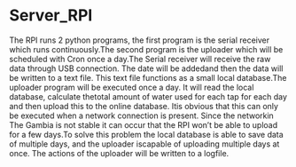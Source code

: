 # Server_RPI

The RPI runs 2 python programs, the first program is the serial receiver which runs continuously.The second program is the uploader which will be scheduled with Cron once a day.The Serial receiver will receive the raw data through USB connection.  The date will be addedand then the data will be written to a text file.  This text file functions as a small local database.The uploader program will be executed once a day.  It will read the local database, calculate thetotal amount of water used for each tap for each day and then upload this to the online database.  Itis obvious that this can only be executed when a network connection is present.  Since the networkin The Gambia is not stable it can occur that the RPI won’t be able to upload for a few days.To solve this problem the local database is able to save data of multiple days, and the uploader iscapable of uploading multiple days at once.  The actions of the uploader will be written to a logfile.
